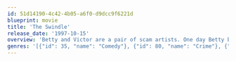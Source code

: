 ```yaml
---
id: 51d14190-4c42-4b05-a6f0-d9dcc9f6221d
blueprint: movie
title: 'The Swindle'
release_date: '1997-10-15'
overview: 'Betty and Victor are a pair of scam artists. One day Betty brings in Maurice, a treasurer of a multinational company. Maurice is due to transfer 5 millions francs out of Switzerland, and Betty is convinced he plans to steal that money.'
genres: '[{"id": 35, "name": "Comedy"}, {"id": 80, "name": "Crime"}, {"id": 53, "name": "Thriller"}]'
---
```

